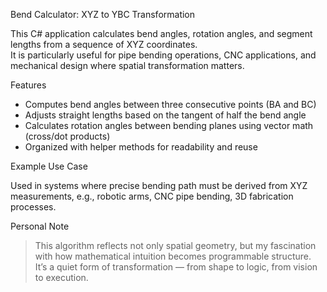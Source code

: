 Bend Calculator: XYZ to YBC Transformation

This C# application calculates bend angles, rotation angles, and segment lengths from a sequence of XYZ coordinates.  
It is particularly useful for pipe bending operations, CNC applications, and mechanical design where spatial transformation matters.

Features

- Computes bend angles between three consecutive points (BA and BC)
- Adjusts straight lengths based on the tangent of half the bend angle
- Calculates rotation angles between bending planes using vector math (cross/dot products)
- Organized with helper methods for readability and reuse

Example Use Case

Used in systems where precise bending path must be derived from XYZ measurements, e.g., robotic arms, CNC pipe bending, 3D fabrication processes.


Personal Note

> This algorithm reflects not only spatial geometry, but my fascination with how mathematical intuition becomes programmable structure.  
It’s a quiet form of transformation — from shape to logic, from vision to execution.
